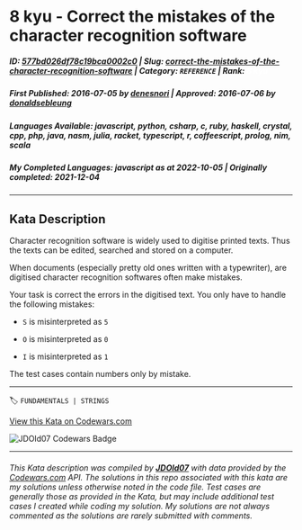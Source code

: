 # 8 kyu - Correct the mistakes of the character recognition software

##### **ID**: [577bd026df78c19bca0002c0](https://www.codewars.com/kata/577bd026df78c19bca0002c0) | **Slug**: [correct-the-mistakes-of-the-character-recognition-software](https://www.codewars.com/kata/577bd026df78c19bca0002c0) | **Category**: `REFERENCE` | **Rank**: <span style="color:white">8 kyu</span>

##### **First Published**: 2016-07-05 ***by*** [denesnori](https://www.codewars.com/users/denesnori) | **Approved**: 2016-07-06 ***by*** [donaldsebleung](https://www.codewars.com/users/donaldsebleung)

##### **Languages Available**: javascript, python, csharp, c, ruby, haskell, crystal, cpp, php, java, nasm, julia, racket, typescript, r, coffeescript, prolog, nim, scala

##### **My Completed Languages**: javascript ***as at*** 2022-10-05 | **Originally completed**: 2021-12-04

---

## Kata Description


Character recognition software is widely used to digitise printed texts. Thus the texts can be edited, searched and stored on a computer.



When documents (especially pretty old ones written with a typewriter), are digitised character recognition softwares often make mistakes.



Your task is correct the errors in the digitised text. You only have to handle the following mistakes:



* `S`  is misinterpreted as `5`

* `O` is misinterpreted as `0`

* `I` is misinterpreted as `1`



The test cases contain numbers only by mistake.

---


🏷 `FUNDAMENTALS | STRINGS`


[View this Kata on Codewars.com](https://www.codewars.com/kata/577bd026df78c19bca0002c0)

![](https://www.codewars.com/users/jdold07/badges/large "JDOld07 Codewars Badge")

---

###### *This Kata description was compiled by [**JDOld07**](https://tpstech.dev) with data provided by the [Codewars.com](https://www.codewars.com) API.  The solutions in this repo associated with this kata are my solutions unless otherwise noted in the code file.  Test cases are generally those as provided in the Kata, but may include additional test cases I created while coding my solution.  My solutions are not always commented as the solutions are rarely submitted with comments.*
